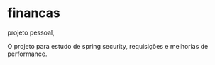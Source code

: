 # financas
projeto pessoal,

O projeto para estudo de spring security, requisições e melhorias de performance. 
